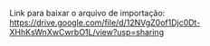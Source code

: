 Link para baixar o arquivo de importação: https://drive.google.com/file/d/12NVgZ0of1Djc0Dt-XHhKsWnXwCwrbO1L/view?usp=sharing
